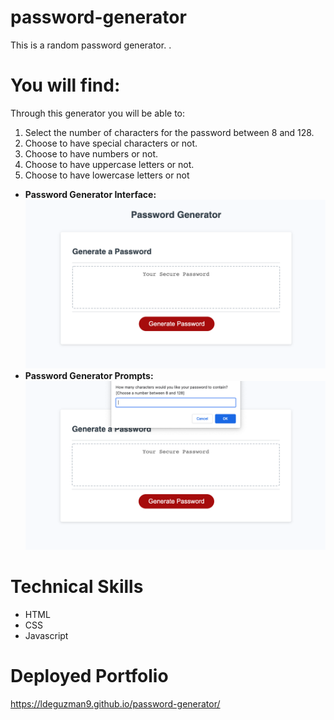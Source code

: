 # password-generator

This is a random password generator. .

# You will find:

Through this generator you will be able to:

1. Select the number of characters for the password between 8 and 128.
2. Choose to have special characters or not.
3. Choose to have numbers or not.
4. Choose to have uppercase letters or not.
5. Choose to have lowercase letters or not

- **Password Generator Interface:**
  ![Generator](https://github.com/Ldeguzman9/password-generator/blob/main/assets/images/PW%20Generator.png?raw=true)
- **Password Generator Prompts:**
  ![Prompts](https://github.com/Ldeguzman9/password-generator/blob/main/assets/images/PW%20generator%20prompts.png?raw=true)

# Technical Skills

- HTML
- CSS
- Javascript

# Deployed Portfolio

https://ldeguzman9.github.io/password-generator/
